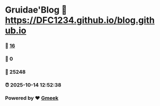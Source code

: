 # Gruidae'Blog :link: https://DFC1234.github.io/blog.github.io 
### :page_facing_up: [16](https://DFC1234.github.io/blog.github.io/tag.html) 
### :speech_balloon: 0 
### :hibiscus: 25248 
### :alarm_clock: 2025-10-14 12:52:38 
### Powered by :heart: [Gmeek](https://github.com/Meekdai/Gmeek)
